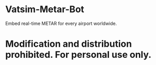 # Vatsim-Metar-Bot
Embed real-time METAR for every airport worldwide.

# Modification and distribution prohibited. For personal use only.
